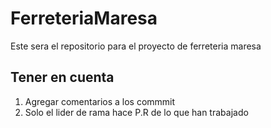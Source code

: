 # FerreteriaMaresa
Este sera el repositorio para el proyecto de ferreteria maresa
## Tener en cuenta
1. Agregar comentarios a los commmit
2. Solo el lider de rama hace P.R de lo que han trabajado
